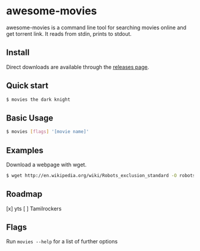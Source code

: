 # awesome-movies

awesome-movies is a command line tool for searching movies online and get torrent link. It reads from stdin,
prints to stdout.

## Install

Direct downloads are available through the [releases page](https://github.com/anbuksv/awesome-movies/releases/latest).


## Quick start

```bash
$ movies the dark knight
```

## Basic Usage

```bash
$ movies [flags] '[movie name]'
```

## Examples

Download a webpage with wget.

```bash
$ wget http://en.wikipedia.org/wiki/Robots_exclusion_standard -O robots.html
```

## Roadmap

[x] yts
[ ] Tamilrockers

## Flags

Run `movies --help` for a list of further options